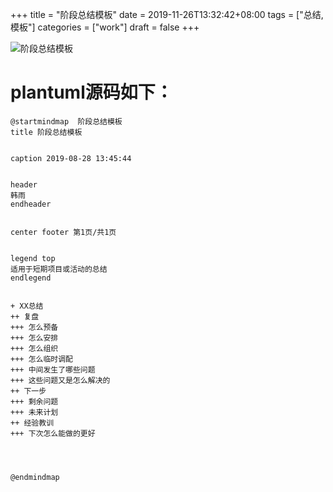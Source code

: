 +++
title = "阶段总结模板"
date = 2019-11-26T13:32:42+08:00
tags = ["总结,模板"]
categories = ["work"]
draft = false
+++

![阶段总结模板](https://pic1.superbed.cn/item/5ddcb8b08e0e2e3ee982780f.png)

# plantuml源码如下：

```
@startmindmap  阶段总结模板
title 阶段总结模板


caption 2019-08-28 13:45:44


header
韩雨
endheader


center footer 第1页/共1页


legend top
适用于短期项目或活动的总结
endlegend


+ XX总结
++ 复盘
+++ 怎么预备
+++ 怎么安排
+++ 怎么组织
+++ 怎么临时调配
+++ 中间发生了哪些问题
+++ 这些问题又是怎么解决的
++ 下一步
+++ 剩余问题
+++ 未来计划
++ 经验教训
+++ 下次怎么能做的更好




@endmindmap
```